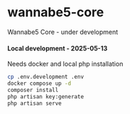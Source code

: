 # wannabe5-core
Wannabe5 Core - under development

#### Local development - 2025-05-13
Needs docker and local php installation

```bash
cp .env.development .env
docker compose up -d
composer install
php artisan key:generate
php artisan serve
```